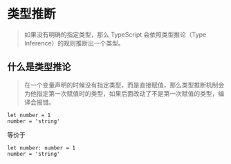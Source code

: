 # 类型推断
> 如果没有明确的指定类型，那么 TypeScript 会依照类型推论（Type Inference）的规则推断出一个类型。

## 什么是类型推论
> 在一个变量声明的时候没有指定类型，而是直接赋值，那么类型推断机制会为他指定第一次赋值时的类型，如果后面改动了不是第一次赋值的类型，编译会报错。

```
let number = 1
number = 'string'
```

等价于

```
let number: number = 1
number = 'string'
```